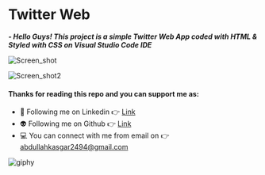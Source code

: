 <h1>Twitter Web</h1>

***- Hello Guys! This project is a simple Twitter Web App coded with HTML & Styled with CSS on Visual Studio Code IDE***

![Screen_shot](https://user-images.githubusercontent.com/88820048/194098448-ef002c6c-c10f-423a-9dab-6eebd8560f7f.png)

![Screen_shot2](https://user-images.githubusercontent.com/88820048/194099878-e4cd4365-1cc9-48ff-9826-14d0a0b3d83a.png)

#### Thanks for reading this repo and you can support me as:

- 👻 Following me on Linkedin 👉 [Link](https://www.linkedin.com/in/abdullah-ka%C5%9Fgar-6220a3329)
- 👽 Following me on Github 👉 [Link](https://github.com/abdullah0912/)
- 💻 You can connect with me from email on 👉 [abdullahkasgar2494@gmail.com](abdullahkasgar2494@gmail.com)


![giphy](https://user-images.githubusercontent.com/88820048/167713029-812de49b-2df0-431d-87b1-fa0bf6060065.gif)
